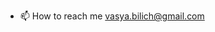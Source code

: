 - 📫 How to reach me vasya.bilich@gmail.com

<!---
vb1152/vb1152 is a ✨ special ✨ repository because its `README.md` (this file) appears on your GitHub profile.
You can click the Preview link to take a look at your changes.
--->
